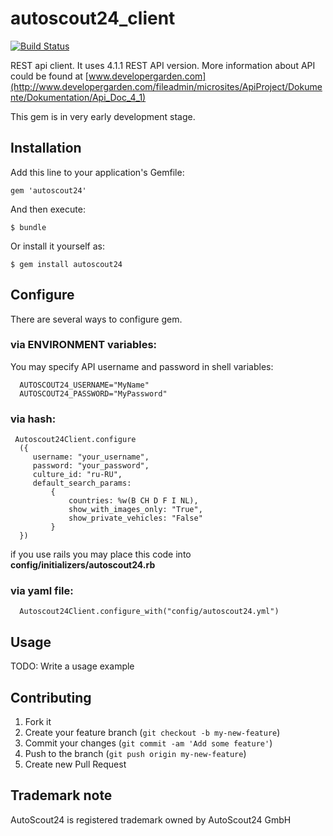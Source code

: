 # autoscout24_client

[![Build Status](https://travis-ci.org/blackbumer/autoscout24_client.png)](https://travis-ci.org/blackbumer/autoscout24_client)

REST api client. It uses 4.1.1 REST API version.
More information about API could be found at
[www.developergarden.com](http://www.developergarden.com/fileadmin/microsites/ApiProject/Dokumente/Dokumentation/Api_Doc_4_1)

This gem is in very early development stage.

## Installation

Add this line to your application's Gemfile:

    gem 'autoscout24'

And then execute:

    $ bundle

Or install it yourself as:

    $ gem install autoscout24

## Configure

There are several ways to configure gem.

### via ENVIRONMENT variables:

You may specify API username and password in shell variables:

      AUTOSCOUT24_USERNAME="MyName"
      AUTOSCOUT24_PASSWORD="MyPassword"

### via hash:

     Autoscout24Client.configure
      ({
         username: "your_username",
         password: "your_password",
         culture_id: "ru-RU",
         default_search_params:
             {
                 countries: %w(B CH D F I NL),
                 show_with_images_only: "True",
                 show_private_vehicles: "False"
             }
      })

if you use rails you may place this code into **config/initializers/autoscout24.rb**

### via yaml file:

      Autoscout24Client.configure_with("config/autoscout24.yml")

## Usage

TODO: Write a usage example

## Contributing

1. Fork it
2. Create your feature branch (`git checkout -b my-new-feature`)
3. Commit your changes (`git commit -am 'Add some feature'`)
4. Push to the branch (`git push origin my-new-feature`)
5. Create new Pull Request


## Trademark note

AutoScout24 is registered trademark owned by AutoScout24 GmbH

